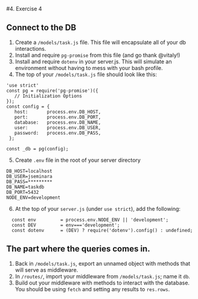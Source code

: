 #4. Exercise 4 

## Connect to the DB
 1. Create a `/models/task.js` file. This file will encapsulate all of your db interactions.
 2. Install and require `pg-promise` from this file (and go thank @vitaly!)
 2. Install and require `dotenv` in your server.js. This will simulate an environment without having to mess with your bash profile.
 3. The top of your `/models/task.js` file should look like this:
 ```
 'use strict'
const pg = require('pg-promise')({
    // Initialization Options
});
const config = {
    host:       process.env.DB_HOST,
    port:       process.env.DB_PORT,
    database:   process.env.DB_NAME,
    user:       process.env.DB_USER,
    password:   process.env.DB_PASS,
  };

const _db = pg(config);
```

 5. Create `.env` file in the root of your server directory

```
DB_HOST=localhost
DB_USER=jseminara
DB_PASS=*********
DB_NAME=taskdb
DB_PORT=5432
NODE_ENV=development
```
 6. At the top of your `server.js` (under `use strict`), add the following:
 
```
  const env         = process.env.NODE_ENV || 'development';
  const DEV         = env==='development';
  const dotenv      = (DEV) ? require('dotenv').config() : undefined;
```


## The part where the queries comes in.
 1. Back in `/models/task.js`, export an unnamed object with methods that will serve as middleware.
 3. In `/routes/`, import your middleware from `/models/task.js`; name it `db`. 
 4. Build out your middleware with methods to interact with the database. You should be using `fetch` and setting any results to `res.rows`.

